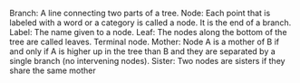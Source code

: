 Branch: A line connecting two parts of a tree.
Node: Each point that is labeled with a word or a category is called a node. It is the end of
a branch.
Label: The name given to a node.
Leaf: The nodes along the bottom of the tree are called leaves. Terminal node.
Mother: Node A is a mother of B if and only if A is higher up in the tree than B and they are
separated by a single branch (no intervening nodes).
Sister: Two nodes are sisters if they share the same mother
